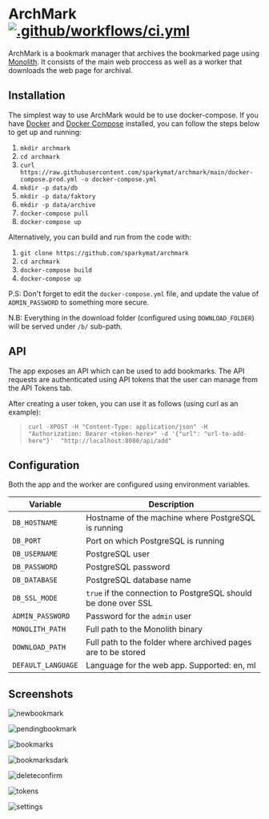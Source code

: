 # ArchMark [![.github/workflows/ci.yml](https://github.com/sparkymat/archmark/actions/workflows/ci.yml/badge.svg)](https://github.com/sparkymat/archmark/actions/workflows/ci.yml)

ArchMark is a bookmark manager that archives the bookmarked page using [Monolith](https://github.com/Y2Z/monolith). It consists of the main web proccess as well as a worker that downloads the web page for archival.

## Installation

The simplest way to use ArchMark would be to use docker-compose. If you have [Docker](https://docs.docker.com/engine/install/) and [Docker Compose](https://docs.docker.com/compose/install/) installed, you can follow the steps below to get up and running:

1. `mkdir archmark`
2. `cd archmark`
3. `curl https://raw.githubusercontent.com/sparkymat/archmark/main/docker-compose.prod.yml -o docker-compose.yml`
4. `mkdir -p data/db`
5. `mkdir -p data/faktory`
6. `mkdir -p data/archive`
7. `docker-compose pull`
8. `docker-compose up`

Alternatively, you can build and run from the code with:

1. `git clone https://github.com/sparkymat/archmark`
2. `cd archmark`
3. `docker-compose build`
4. `docker-compose up`

P.S: Don't forget to edit the `docker-compose.yml` file, and update the value of `ADMIN_PASSWORD` to something more secure.

N.B: Everything in the download folder (configured using `DOWNLOAD_FOLDER`) will be served under `/b/` sub-path. 

## API

The app exposes an API which can be used to add bookmarks. The API requests are authenticated using API tokens that the user can manage from the API Tokens tab. 

After creating a user token, you can use it as follows (using curl as an example):

> ```curl -XPOST -H "Content-Type: application/json" -H "Authorization: Bearer <token-here>" -d '{"url": "url-to-add-here"}'  "http://localhost:8080/api/add"```

## Configuration

Both the app and the worker are configured using environment variables.

| Variable           | Description                                                    |
| ------------------ | -------------------------------------------------------------- |
| `DB_HOSTNAME`      | Hostname of the machine where PostgreSQL is running            |
| `DB_PORT`          | Port on which PostgreSQL is running                            |
| `DB_USERNAME`      | PostgreSQL user                                                |
| `DB_PASSWORD`      | PostgreSQL password                                            |
| `DB_DATABASE`      | PostgreSQL database name                                       |
| `DB_SSL_MODE`      | `true` if the connection to PostgreSQL should be done over SSL |
| `ADMIN_PASSWORD`   | Password for the `admin` user                                  |
| `MONOLITH_PATH`    | Full path to the Monolith binary                               |
| `DOWNLOAD_PATH`    | Full path to the folder where archived pages are to be stored  |
| `DEFAULT_LANGUAGE` | Language for the web app. Supported: en, ml                    |

## Screenshots

![newbookmark](https://raw.githubusercontent.com/sparkymat/archmark/master/docs/newbookmark.png)

![pendingbookmark](https://raw.githubusercontent.com/sparkymat/archmark/master/docs/pendingbookmark.png)

![bookmarks](https://raw.githubusercontent.com/sparkymat/archmark/master/docs/bookmarks.png)

![bookmarksdark](https://raw.githubusercontent.com/sparkymat/archmark/master/docs/bookmarksdark.png)

![deleteconfirm](https://raw.githubusercontent.com/sparkymat/archmark/master/docs/deleteconfirm.png)

![tokens](https://raw.githubusercontent.com/sparkymat/archmark/master/docs/tokens.png)

![settings](https://raw.githubusercontent.com/sparkymat/archmark/master/docs/settings.png)

